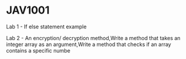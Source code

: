 # JAV1001
Lab 1 - If else statement example



Lab 2 - An encryption/ decryption method,Write a method that takes an integer array as an argument,Write a method that checks if an array contains a specific numbe
